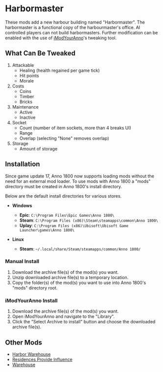 # Harbormaster

These mods add a new harbour building named "Harbormaster". The harbormaster is a functional copy of the harbourmaster's office. AI controlled players can not build harbormasters. Further modification can be enabled with the use of [iModYourAnno](https://github.com/anno-mods/iModYourAnno)'s tweaking tool.

## What Can Be Tweaked

1. Attackable
   - Healing (health regained per game tick)
   - Hit points
   - Morale
2. Costs
   - Coins
   - Timber
   - Bricks
3. Maintenance
   - Active
   - Inactive
4. Socket
   - Count (number of item sockets, more than 4 breaks UI)
   - Range
   - Overlap (selecting "None" removes overlap)
5. Storage
   - Amount of storage

## Installation

Since game update 17, Anno 1800 now supports loading mods without the need for an external mod loader. To use mods with Anno 1800 a "mods" directory must be created in Anno 1800's install directory.

Below are the default install directories for various stores.

- **Windows**
  - **Epic**: `C:\Program Files\Epic Games\Anno 1800\`
  - **Steam**: `C:\Program Files (x86)\Steam\steamapps\common\Anno 1800\`
  - **Uplay**: `C:\Program Files (x86)\Ubisoft\Ubisoft Game Launcher\games\Anno 1800\`

- **Linux**
  - **Steam**: `~/.local/share/Steam/steamapps/common/Anno 1800/`

### Manual Install

1. Download the archive file(s) of the mod(s) you want.
2. Unzip downloaded archive file(s) to a temporary location.
3. Copy the folder(s) of the mod(s) you want to use into Anno 1800's "mods" directory root.

### iModYourAnno Install

1. Download the archive file(s) of the mod(s) you want.
2. Open iModYourAnno and navigate to the "Library".
3. Click the "Select Archive to install" button and choose the downloaded archive file(s).

## Other Mods

- [Harbor Warehouse](https://github.com/adjagu/harbor-warehouse)
- [Residences Provide Influence](https://github.com/adjagu/residences-provide-influence)
- [Warehouse](https://github.com/adjagu/warehouse)
